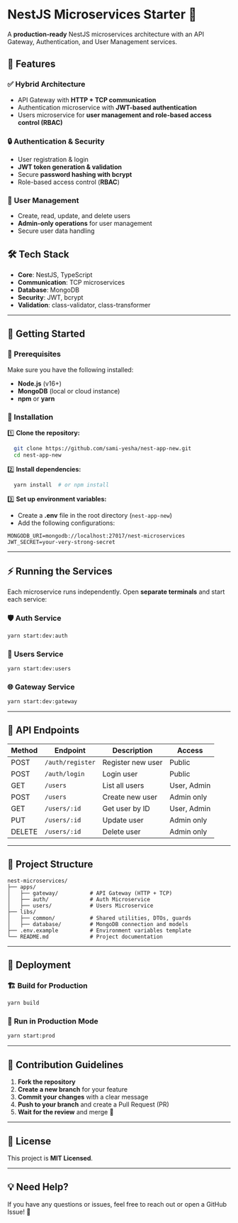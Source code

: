 # NestJS Microservices Starter 🚀

A **production-ready** NestJS microservices architecture with an API Gateway, Authentication, and User Management services.

## 📌 Features

### ✅ **Hybrid Architecture**
- API Gateway with **HTTP + TCP communication**
- Authentication microservice with **JWT-based authentication**
- Users microservice for **user management and role-based access control (RBAC)**

### 🔒 **Authentication & Security**
- User registration & login
- **JWT token generation & validation**
- Secure **password hashing with bcrypt**
- Role-based access control (**RBAC**)

### 👥 **User Management**
- Create, read, update, and delete users
- **Admin-only operations** for user management
- Secure user data handling

## 🛠 **Tech Stack**

- **Core**: NestJS, TypeScript
- **Communication**: TCP microservices
- **Database**: MongoDB
- **Security**: JWT, bcrypt
- **Validation**: class-validator, class-transformer

---

## 🚀 Getting Started

### 📌 Prerequisites

Make sure you have the following installed:
- **Node.js** (v16+)
- **MongoDB** (local or cloud instance)
- **npm** or **yarn**

### 🔧 Installation

1️⃣ **Clone the repository:**
```bash
  git clone https://github.com/sami-yesha/nest-app-new.git
  cd nest-app-new
```

2️⃣ **Install dependencies:**
```bash
  yarn install  # or npm install
```

3️⃣ **Set up environment variables:**
- Create a **.env** file in the root directory (`nest-app-new`)
- Add the following configurations:

```env
MONGODB_URI=mongodb://localhost:27017/nest-microservices
JWT_SECRET=your-very-strong-secret
```

---

## ⚡ Running the Services

Each microservice runs independently. Open **separate terminals** and start each service:

### 🛡 **Auth Service**
```bash
yarn start:dev:auth
```

### 👥 **Users Service**
```bash
yarn start:dev:users
```

### 🌐 **Gateway Service**
```bash
yarn start:dev:gateway
```

---

## 📡 API Endpoints

| Method | Endpoint       | Description         | Access |
|--------|---------------|---------------------|--------|
| POST   | `/auth/register` | Register new user  | Public |
| POST   | `/auth/login`    | Login user        | Public |
| GET    | `/users`        | List all users     | User, Admin |
| POST   | `/users`        | Create new user    | Admin only |
| GET    | `/users/:id`    | Get user by ID     | User, Admin |
| PUT    | `/users/:id`    | Update user        | Admin only |
| DELETE | `/users/:id`    | Delete user        | Admin only |

---

## 📂 Project Structure

```
nest-microservices/
├── apps/
│   ├── gateway/          # API Gateway (HTTP + TCP)
│   ├── auth/             # Auth Microservice
│   ├── users/            # Users Microservice
├── libs/
│   ├── common/           # Shared utilities, DTOs, guards
│   ├── database/         # MongoDB connection and models
├── .env.example          # Environment variables template
└── README.md             # Project documentation
```

---

## 🚀 Deployment

### 🏗 **Build for Production**
```bash
yarn build
```

### 🚀 **Run in Production Mode**
```bash
yarn start:prod
```

---

## 🤝 Contribution Guidelines

1. **Fork the repository**
2. **Create a new branch** for your feature
3. **Commit your changes** with a clear message
4. **Push to your branch** and create a Pull Request (PR)
5. **Wait for the review** and merge 🎉

---

## 📜 License

This project is **MIT Licensed**.

---

## 💡 Need Help?

If you have any questions or issues, feel free to reach out or open a GitHub Issue! 🚀

